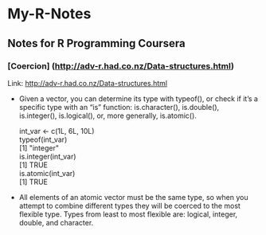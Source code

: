 # My-R-Notes
## Notes for R Programming Coursera
### [Coercion] (http://adv-r.had.co.nz/Data-structures.html)

Link: http://adv-r.had.co.nz/Data-structures.html

* Given a vector, you can determine its type with typeof(), or check if it’s a specific type 
with an “is” function: is.character(), is.double(), is.integer(), is.logical(), or, more generally, is.atomic().

  int_var <- c(1L, 6L, 10L)   
  typeof(int_var)   
  [1] "integer"   
  is.integer(int_var)   
  [1] TRUE   
  is.atomic(int_var)   
  [1] TRUE   

* All elements of an atomic vector must be the same type, so when you attempt to combine different types they will be coerced to the most flexible type. Types from least to most flexible are: logical, integer, double, and character. 

